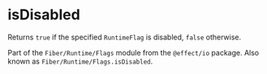 # isDisabled

Returns `true` if the specified `RuntimeFlag` is disabled, `false` otherwise.

Part of the `Fiber/Runtime/Flags` module from the `@effect/io` package. Also known as `Fiber/Runtime/Flags.isDisabled`.
